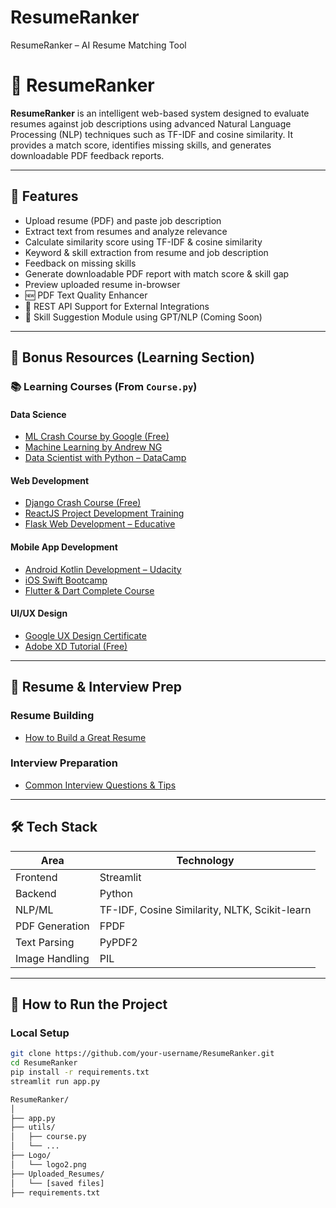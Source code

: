 # ResumeRanker
ResumeRanker – AI Resume Matching Tool
# 📄 ResumeRanker

**ResumeRanker** is an intelligent web-based system designed to evaluate resumes against job descriptions using advanced Natural Language Processing (NLP) techniques such as TF-IDF and cosine similarity. It provides a match score, identifies missing skills, and generates downloadable PDF feedback reports.

---

## 🚀 Features

- Upload resume (PDF) and paste job description
- Extract text from resumes and analyze relevance
- Calculate similarity score using TF-IDF & cosine similarity
- Keyword & skill extraction from resume and job description
- Feedback on missing skills
- Generate downloadable PDF report with match score & skill gap
- Preview uploaded resume in-browser
- 🆕 PDF Text Quality Enhancer
- 🧠 REST API Support for External Integrations
- 🧩 Skill Suggestion Module using GPT/NLP (Coming Soon)

---

## 🧠 Bonus Resources (Learning Section)

### 📚 Learning Courses (From `Course.py`)

#### Data Science
- [ML Crash Course by Google (Free)](https://developers.google.com/machine-learning/crash-course)
- [Machine Learning by Andrew NG](https://www.coursera.org/learn/machine-learning)
- [Data Scientist with Python – DataCamp](https://www.datacamp.com/tracks/data-scientist-with-python)

#### Web Development
- [Django Crash Course (Free)](https://youtu.be/e1IyzVyrLSU)
- [ReactJS Project Development Training](https://www.dotnettricks.com/training/masters-program/reactjs-certification-training)
- [Flask Web Development – Educative](https://www.educative.io/courses/flask-develop-web-applications-in-python)

#### Mobile App Development
- [Android Kotlin Development – Udacity](https://www.udacity.com/course/android-kotlin-developer-nanodegree--nd940)
- [iOS Swift Bootcamp](https://www.udemy.com/course/ios-13-app-development-bootcamp/)
- [Flutter & Dart Complete Course](https://www.udemy.com/course/flutter-dart-the-complete-flutter-app-development-course/)

#### UI/UX Design
- [Google UX Design Certificate](https://www.coursera.org/professional-certificates/google-ux-design)
- [Adobe XD Tutorial (Free)](https://youtu.be/68w2VwalD5w)

---

## 🎥 Resume & Interview Prep

### Resume Building
- [How to Build a Great Resume](https://youtu.be/3agP4x8LYFM)

### Interview Preparation
- [Common Interview Questions & Tips](https://youtu.be/Tt08KmFfIYQ)

---

## 🛠️ Tech Stack

| Area                | Technology                  |
|---------------------|-----------------------------|
| Frontend            | Streamlit                   |
| Backend             | Python                      |
| NLP/ML              | TF-IDF, Cosine Similarity, NLTK, Scikit-learn |
| PDF Generation      | FPDF                        |
| Text Parsing        | PyPDF2                      |
| Image Handling      | PIL                         |

---

## 🧪 How to Run the Project

### Local Setup

```bash
git clone https://github.com/your-username/ResumeRanker.git
cd ResumeRanker
pip install -r requirements.txt
streamlit run app.py

ResumeRanker/
│
├── app.py
├── utils/
│   ├── course.py
│   └── ...
├── Logo/
│   └── logo2.png
├── Uploaded_Resumes/
│   └── [saved files]
├── requirements.txt
